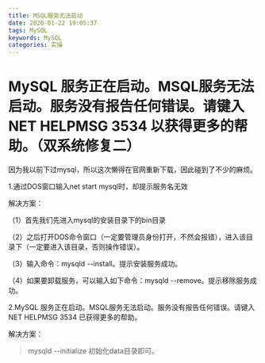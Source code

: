 ```yaml
---
title: MSQL服务无法启动
date: 2020-01-22 19:05:37
tags: MySQL
keywords: MySQL
categories: 实操
---
```




# MySQL 服务正在启动。MSQL服务无法启动。服务没有报告任何错误。请键入NET HELPMSG 3534 以获得更多的帮助。（双系统修复二）

因为我以前下过mysql，所以这次懒得在官网重新下载，因此碰到了不少的麻烦。

1.通过DOS窗口输入net start mysql时，却提示服务名无效

解决方案：

（1）首先我们先进入mysql的安装目录下的bin目录

（2）之后打开DOS命令窗口（一定要管理员身份打开，不然会报错），进入该目录下（一定要进入该目录，否则操作错误）。

（3）输入命令：mysqld --install。提示安装服务成功。

（4）如果要卸载服务，可以输入如下命令：mysqld --remove。提示移除服务成功。

2.MySQL 服务正在启动。MSQL服务无法启动。服务没有报告任何错误。请键入NET HELPMSG 3534 已获得更多的帮助。

解决方案：

> mysqld  --initialize 初始化data目录即可。